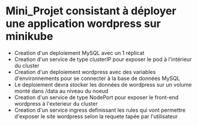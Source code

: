 # Mini_Projet consistant à déployer une application wordpress sur minikube

                                    

- Creation d'un deploiement MySQL avec un 1 réplicat
- Creation d'un service de type clusterIP pour exposer le pod à  l'intérieur du cluster
- Creation d'un deploiement wordpress avec des variables d'environnements pour se connecter à la base de données MySQL 
- Le deploiement devra stocker les données de wordpress sur un volume monté  dans /data au niveau du noeud
- Creation d'un service de type NodePort pour exposer le front-end wordpress à l'exterieur du cluster
- Creation d'un service ingress definissant les rules qui vont permettre d'exposer le site wordpress selon la requete tapée par l'utilisateur

